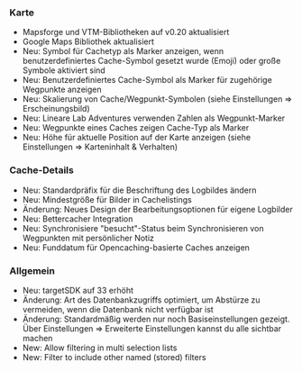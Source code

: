 ### Karte
- Mapsforge und VTM-Bibliotheken auf v0.20 aktualisiert
- Google Maps Bibliothek aktualisiert
- Neu: Symbol für Cachetyp als Marker anzeigen, wenn benutzerdefiniertes Cache-Symbol gesetzt wurde (Emoji) oder große Symbole aktiviert sind
- Neu: Benutzerdefiniertes Cache-Symbol als Marker für zugehörige Wegpunkte anzeigen
- Neu: Skalierung von Cache/Wegpunkt-Symbolen (siehe Einstellungen => Erscheinungsbild)
- Neu: Lineare Lab Adventures verwenden Zahlen als Wegpunkt-Marker
- Neu: Wegpunkte eines Caches zeigen Cache-Typ als Marker
- Neu: Höhe für aktuelle Position auf der Karte anzeigen (siehe Einstellungen => Karteninhalt & Verhalten)

### Cache-Details
- Neu: Standardpräfix für die Beschriftung des Logbildes ändern
- Neu: Mindestgröße für Bilder in Cachelistings
- Änderung: Neues Design der Bearbeitungsoptionen für eigene Logbilder
- Neu: Bettercacher Integration
- Neu: Synchronisiere "besucht"-Status beim Synchronisieren von Wegpunkten mit persönlicher Notiz
- Neu: Funddatum für Opencaching-basierte Caches anzeigen

### Allgemein
- Neu: targetSDK auf 33 erhöht
- Änderung: Art des Datenbankzugriffs optimiert, um Abstürze zu vermeiden, wenn die Datenbank nicht verfügbar ist
- Änderung: Standardmäßig werden nur noch Basiseinstellungen gezeigt. Über Einstellungen => Erweiterte Einstellungen kannst du alle sichtbar machen
- New: Allow filtering in multi selection lists
- New: Filter to include other named (stored) filters
